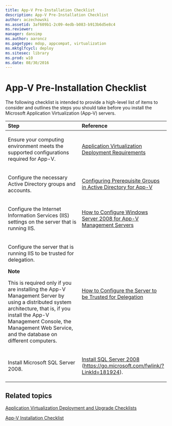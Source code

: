 ```yaml
---
title: App-V Pre-Installation Checklist
description: App-V Pre-Installation Checklist
author: aczechowski
ms.assetid: 3af609b1-2c09-4edb-b083-b913b6d5e8c4
ms.reviewer: 
manager: dansimp
ms.author: aaroncz
ms.pagetype: mdop, appcompat, virtualization
ms.mktglfcycl: deploy
ms.sitesec: library
ms.prod: w10
ms.date: 08/30/2016
---
```



# App-V Pre-Installation Checklist


The following checklist is intended to provide a high-level list of items to consider and outlines the steps you should take before you install the Microsoft Application Virtualization (App-V) servers.

<table>
<colgroup>
<col width="50%" />
<col width="50%" />
</colgroup>
<thead>
<tr class="header">
<th align="left">Step</th>
<th align="left">Reference</th>
</tr>
</thead>
<tbody>
<tr class="odd">
<td align="left"><p>Ensure your computing environment meets the supported configurations required for App-V.</p></td>
<td align="left"><p><a href="application-virtualization-deployment-requirements.md" data-raw-source="[Application Virtualization Deployment Requirements](application-virtualization-deployment-requirements.md)">Application Virtualization Deployment Requirements</a></p></td>
</tr>
<tr class="even">
<td align="left"><p>Configure the necessary Active Directory groups and accounts.</p></td>
<td align="left"><p><a href="configuring-prerequisite-groups-in-active-directory-for-app-v.md" data-raw-source="[Configuring Prerequisite Groups in Active Directory for App-V](configuring-prerequisite-groups-in-active-directory-for-app-v.md)">Configuring Prerequisite Groups in Active Directory for App-V</a></p></td>
</tr>
<tr class="odd">
<td align="left"><p>Configure the Internet Information Services (IIS) settings on the server that is running IIS.</p></td>
<td align="left"><p><a href="how-to-configure-windows-server-2008-for-app-v-management-servers.md" data-raw-source="[How to Configure Windows Server 2008 for App-V Management Servers](how-to-configure-windows-server-2008-for-app-v-management-servers.md)">How to Configure Windows Server 2008 for App-V Management Servers</a></p></td>
</tr>
<tr class="even">
<td align="left"><p>Configure the server that is running IIS to be trusted for delegation.</p>
<div class="alert">
<strong>Note</strong><br/><p>This is required only if you are installing the App-V Management Server by using a distributed system architecture, that is, if you install the App-V Management Console, the Management Web Service, and the database on different computers.</p>
</div>
<div>

</div></td>
<td align="left"><p><a href="how-to-configure-the-server-to-be-trusted-for-delegation.md" data-raw-source="[How to Configure the Server to be Trusted for Delegation](how-to-configure-the-server-to-be-trusted-for-delegation.md)">How to Configure the Server to be Trusted for Delegation</a></p></td>
</tr>
<tr class="odd">
<td align="left"><p>Install Microsoft SQL Server 2008.</p></td>
<td align="left"><p><a href="https://go.microsoft.com/fwlink/?LinkId=181924" data-raw-source="[Install SQL Server 2008](https://go.microsoft.com/fwlink/?LinkId=181924)">Install SQL Server 2008</a> (<a href="https://go.microsoft.com/fwlink/?LinkId=181924" data-raw-source="https://go.microsoft.com/fwlink/?LinkId=181924">https://go.microsoft.com/fwlink/?LinkId=181924</a>).</p></td>
</tr>
</tbody>
</table>



## Related topics


[Application Virtualization Deployment and Upgrade Checklists](application-virtualization-deployment-and-upgrade-checklists.md)

[App-V Installation Checklist](app-v-installation-checklist.md)









